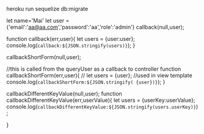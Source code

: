 heroku run sequelize db:migrate


let name='Mai'
let user = {'email':'aa@aa.com','password':'aa','role':'admin'}
callback(null,user);

function callback(err,user){
    let users = {user:user};
    console.log(`callback:${JSON.stringify(users)}`);
}


callbackShortForm(null,user);

//this is called from the queryUser as a callback to controller
function callbackShortForm(err,user){
   // let users = {user};
    //used in view template
    console.log(`callbackShortForm:${JSON.stringify( {user})}`);
}

callbackDifferentKeyValue(null,user);
function  callbackDifferentKeyValue(err,userValue){
    let users = {userKey:userValue};
    console.log(`callbackDifferentKeyValue:${JSON.stringify(users.userKey)}`);

}